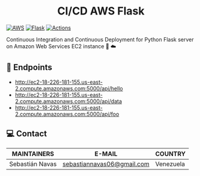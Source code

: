 <!-- HEADER -->

# <div align="center"> CI/CD AWS Flask </div>

<!-- BADGES -->

[![AWS](https://img.shields.io/badge/Amazon_AWS-FF9900?style=for-the-badge&logo=amazonaws&logoColor=white)](https://aws.amazon.com/)
[![Flask](https://img.shields.io/badge/Flask-000000?style=for-the-badge&logo=flask&logoColor=white)](https://flask.palletsprojects.com/)
[![Actions](https://img.shields.io/badge/GitHub_Actions-2088FF?style=for-the-badge&logo=github-actions&logoColor=white)](https://github.com/features/actions)

<!-- DESCRIPTION -->

Continuous Integration and Continuous Deployment for Python Flask server on Amazon Web Services EC2 instance :snake: :cloud:

<!-- SECTIONS -->

## :link: Endpoints

- http://ec2-18-226-181-155.us-east-2.compute.amazonaws.com:5000/api/hello
- http://ec2-18-226-181-155.us-east-2.compute.amazonaws.com:5000/api/data
- http://ec2-18-226-181-155.us-east-2.compute.amazonaws.com:5000/api/foo

<!-- FOOTER -->

## :computer: Contact

| MAINTAINERS | E-MAIL | COUNTRY |
| - | - | - |
| Sebastián Navas | sebastiannavas06@gmail.com | Venezuela |